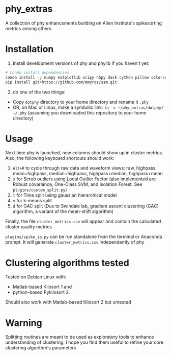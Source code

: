 # phy_extras
A collection of phy enhancements building on Allen Institute's spikesorting metrics among others
# Installation
1) Install development versions of phy and phylib if you haven't yet:
```bash
# Conda install dependencies 
conda install -y numpy matplotlib scipy h5py dask cython pillow colorcet pyopengl requests qtconsole tqdm joblib click toolz scikit-learn
pip install git+https://github.com/mmyros/ssm.git
```
2) do one of the two things: 
- Copy `dotphy` directory to your home directory and rename it `.phy` 
- OR, on Mac or Linux, make a symbolic link: `ln -s ~/phy_extras/dotphy/  ~/.phy` 
(assuming you downloaded this repository to your home directory)

# Usage
Next time phy is launched, new columns should show up in cluster metrics. 
Also, the following keyboard shortcuts should work:

1. `Alt+R` to cycle through raw data and waveform views: 
raw, highpass, mean+highpass, median+highpass, highpass+median, highpass+mean   
2. `s` for Scrub outliers using Local Outlier Factor 
(also implemented are Robust covariance, One-Class SVM, and Isolation Forest. See `plugins/custom_split.py`)
4. `t` for Time split using gaussian hierarchical model       
1. `x` for k-means split
3. `d` for GAC split (Due to Swindale lab, gradient ascent clustering (GAC) algorithm, a variant of the
mean-shift algorithm)

Finally, the file `cluster_metrics.csv` will appear and contain the calculated cluster quality metrics

`plugins/spike_io.py` can be run standalone from the terminal or Anaconda prompt. It will generate `cluster_metrics.csv`
independently of phy
# Clustering algorithms tested
Tested on Debian Linux with:
- Matlab-based Kilosort 1 and 
- python-based Pykilosort 2.
 
Should also work with Matlab-based Kilosort 2 but untested 

# Warning
Splitting routines are meant to be used as exploratory tools to enhance understanding of clustering. 
I hope you find them useful to refine your core clustering algorithm's parameters

